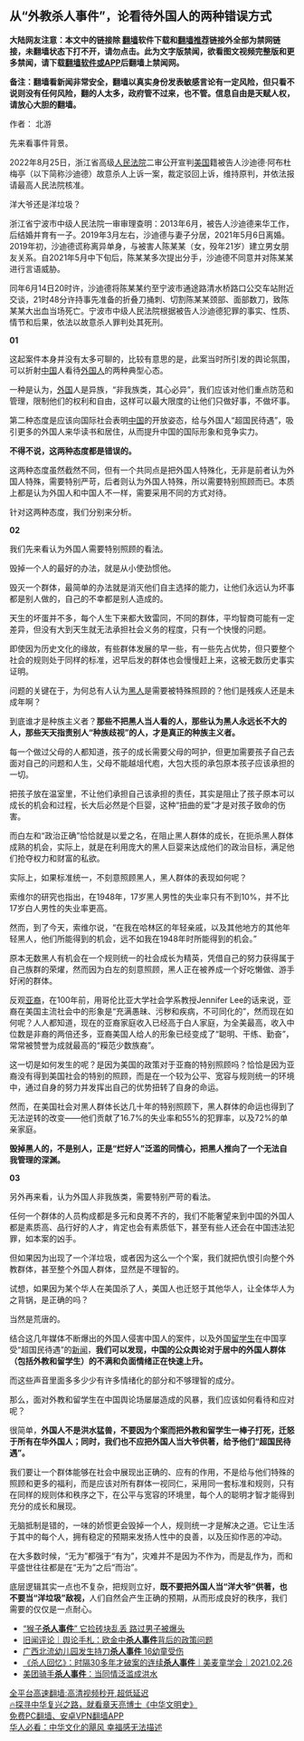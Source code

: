  <!-- 面包屑导航 --> <h2>从“外教杀人事件”，论看待外国人的两种错误方式</h2> <p class="notice"><b>大陆网友注意：本文中的链接除 <a href="https://github.com/bannedbook/fanqiang" >翻墙</a>软件下载和<a href="https://github.com/killgcd/justmysocks/blob/master/README.md">翻墙推荐</a>链接外全部为禁网链接，未翻墙状态下打不开，请勿点击。此为文字版禁闻，欲看图文视频完整版和更多禁闻，请下载<a href="https://github.com/bannedbook/fanqiang">翻墙软件或APP</a>后翻墙上禁闻网。</p><p>备注：翻墙看新闻非常安全，翻墙以真实身份发表敏感言论有一定风险，但只看不说则没有任何风险，翻的人太多，政府管不过来，也不管。信息自由是天赋人权，请放心大胆的翻墙。</b></p>  <div class="entry"> <p>作者： 北游</p> <p>先来看事件背景。</p> <p>2022年8月25日，浙江省高级<a href="https://www.bannedbook.org/bnews/tag/%e4%ba%ba%e6%b0%91%e6%b3%95%e9%99%a2/" class="st_tag internal_tag" rel="tag" title="标签 人民法院 下的日志">人民法院</a>二审公开宣判<a href="https://www.bannedbook.org/bnews/tag/%e7%be%8e%e5%9b%bd/" class="st_tag internal_tag" rel="tag" title="标签 美国 下的日志">美国</a>籍被告人沙迪德·阿布杜梅亭（以下简称沙迪德）故意杀人上诉一案，裁定驳回上诉，维持原判，并依法报请最高人民法院核准。</p> <p>洋大爷还是洋垃圾？</p> <p>浙江省宁波市中级人民法院一审审理查明：2013年6月，被告人沙迪德来华工作，后结婚并育有一子。2019年3月左右，沙迪德与妻子分居，2021年5月6日离婚。2019年初，沙迪德谎称离异单身，与被害人陈某某（女，殁年21岁）建立男女朋友关系。自2021年5月中下旬后，陈某某多次提出分手，沙迪德不同意并对陈某某进行言语威胁。</p> <p>同年6月14日20时许，沙迪德将陈某某约至宁波市通途路清水桥路口公交车站附近交谈，21时48分许持事先准备的折叠刀捅刺、切割陈某某颈部、面部数刀，致陈某某大出血当场死亡。宁波市中级人民法院根据被告人沙迪德犯罪的事实、性质、情节和后果，依法以故意杀人罪判处其死刑。</p> <p><strong>01</strong></p> <p>这起案件本身并没有太多可聊的，比较有意思的是，此案当时所引发的舆论氛围，可以折射<span class='wp_keywordlink_affiliate'><a href="https://www.bannedbook.org/" title="中国" target="_blank">中国</a></span>人看待<a href="https://www.bannedbook.org/bnews/tag/%E5%A4%96%E5%9B%BD%E4%BA%BA/" class="st_tag internal_tag" rel="tag" title="标签 外国人 下的日志">外国人</a>的两种典型心态。</p> <p>一种是认为，<a href="https://www.bannedbook.org/bnews/tag/%e5%a4%96%e5%9b%bd/" class="st_tag internal_tag" rel="tag" title="标签 外国 下的日志">外国</a>人是异族，“非我族类，其心必异”，我们应该对他们重点防范和管理，限制他们的权利和自由，这样可以最大限度的让他们只做好事，不做坏事。</p> <p>第二种态度是应该向国际社会表明<a href="https://www.bannedbook.org/bnews/tag/%E4%B8%AD%E5%9B%BD/" class="st_tag internal_tag" rel="tag" title="标签 中国 下的日志">中国</a>的开放姿态，给与外国人“超国民待遇”，吸引更多的外国人来华读书和居住，从而提升中国的国际形象和竞争实力。</p> <p><strong>不得不说，这两种态度都是错误的。</strong></p> <p>这两种态度虽然截然不同，但有一个共同点是把外国人特殊化，无非是前者认为外国人特殊，需要特别严苛，后者则认为外国人特殊，所以需要特别照顾而已。本质上都是认为外国人和中国人不一样，需要采用不同的方式对待。</p>  <p>针对这两种态度，我们分别来分析。</p> <p><strong>02</strong></p> <p>我们先来看认为外国人需要特别照顾的看法。</p> <p>毁掉一个人的最好的办法，就是从小使劲惯他。</p> <p>毁灭一个群体，最简单的办法就是消灭他们自主选择的能力，让他们永远认为坏事都是别人做的，自己的不幸都是别人造成的。</p> <p>天生的坏蛋并不多，每个人生下来都大致雷同，不同的群体，平均智商可能有一定差异，但没有大到天生就无法承担社会义务的程度，只有一个快慢的问题。</p> <p>即使因为历史文化的缘故，有些群体发展的早一些，有一些先占优势，但只要整个社会的规则处于同样的标准，迟早后发的群体也会慢慢赶上来，这被无数历史事实证明。</p> <p>问题的关键在于，为何总有人认为<a href="https://www.bannedbook.org/bnews/tag/%e9%bb%91%e4%ba%ba/" class="st_tag internal_tag" rel="tag" title="标签 黑人 下的日志">黑人</a>是需要被特殊照顾的？他们是残疾人还是未成年啊？</p> <p>到底谁才是种族主义者？<strong>那些不把黑人当人看的人，那些认为黑人永远长不大的人，那些天天指责别人“种族歧视”的人，才是真正的种族主义者。</strong></p> <p>每一个做过父母的人都知道，孩子的成长需要父母的呵护，但更加需要孩子自己去面对自己的问题和人生，父母不能越俎代庖，大包大揽的承包原本孩子应该承担的一切。</p> <p>把孩子放在温室里，不让他们承担自己该承担的责任，其实是阻止了孩子原本可以成长的机会和过程，长大后必然是个巨婴，这种“扭曲的爱”才是对孩子致命的伤害。</p> <p>而白左和“政治正确”恰恰就是以爱之名，在阻止黑人群体的成长，在扼杀黑人群体成熟的机会，实际上，就是在利用庞大的黑人巨婴来达成他们的政治目标，满足他们抢夺权力和财富的私欲。</p>  <p>实际上，如果标准统一，不刻意照顾黑人，黑人群体的表现如何呢？</p> <p>索维尔的研究也指出，在1948年，17岁黑人男性的失业率只有不到10%，并不比17岁白人男性的失业率更高。</p> <p>然而，到了今天，索维尔说，“在我在哈林区的年轻亲戚，以及其他地方的其他年轻黑人，他们所能得到的机会，远不如我在1948年时所能得到的机会。”</p> <p>原本无数黑人有机会在一个规则统一的社会成长为精英，凭借自己的努力获得属于自己族群的荣燿，然而因为白左的刻意照顾，黑人正在被养成一个好吃懒做、游手好闲的群体。</p> <p>反观<a href="https://www.bannedbook.org/bnews/tag/%e4%ba%9a%e8%a3%94/" class="st_tag internal_tag" rel="tag" title="标签 亚裔 下的日志">亚裔</a>，在100年前，用哥伦比亚大学社会学系教授Jennifer Lee的话来说，亚裔在美国主流社会中的形象是“充满愚昧、污秽和疾病，不可同化的”，然而现在如何呢？人人都知道，现在的亚裔家庭收入已经高于白人家庭，为全美最高，收入中位数是非裔的两倍还多，亚裔美国人给人的形象已经变成了“聪明、干练、勤奋”，常常被赞誉为成就最高的“糢范少数族裔”。</p> <p>这一切是如何发生的呢？是因为美国的政策对于亚裔的特别照顾吗？恰恰是因为亚裔没有得到美国社会的特别的照顾，而是在一个较为公平、宽容与规则统一的环境中，通过自身的努力并发挥出自己的优势扭转了自身的命运。</p> <p>然而，在美国社会对黑人群体长达几十年的特别照顾下，黑人群体的命运也得到了无法逆转的改变——他们贡献了16.7%的失业率和55%的犯罪率，以及72%的单亲家庭。</p> <p><strong>毁掉黑人的，不是别人，正是“烂好人”泛滥的同情心，把黑人推向了一个无法自我管理的深渊。</strong></p> <p><strong>03</strong></p> <p>另外再来看，认为外国人非我族类，需要特别严苛的看法。</p> <p>任何一个群体的人员构成都是多元和良莠不齐的，我们不能奢望来到中国的外国人都是素质高、品行好的人才，肯定也会有素质低下，甚至有些人还会在中国违法犯罪，如本案的凶手。</p> <p>但如果因为出现了一个洋垃圾，或者因为这么一个个案，我们就把仇恨引向整个外教群体，甚至整个外国人群体，显然是不理智的。</p>  <p>试想，如果因为某个华人在美国杀了人，美国人也迁怒于其他华人，让全体华人为之背锅，是正确的吗？</p> <p>当然是荒唐的。</p> <p>结合这几年媒体不断爆出的外国人侵害中国人的案件，以及外国<a href="https://www.bannedbook.org/bnews/tag/%e7%95%99%e5%ad%a6%e7%94%9f/" class="st_tag internal_tag" rel="tag" title="标签 留学生 下的日志">留学生</a>在中国享受“超国民待遇”的<span class='wp_keywordlink_affiliate'><a href="https://www.bannedbook.org/" title="新闻">新闻</a></span>，<strong>我们可以发现，中国的公众舆论对于居中的外国人群体（包括外教和留学生）的不满和负面情绪正在快速上升。</strong></p> <p>而这些声音里面多多少少有许多情绪化的部分和不够理智的成分。</p> <p>那么，面对外教和留学生在中国舆论场屡屡造成的风暴，我们应该如何看待和应对呢？</p> <p>很简单，<strong>外国人不是洪水猛兽，不要因为个案而把外教和留学生一棒子打死，迁怒于所有在华外国人；同时，我们也不应把外国人当大爷供著，给予他们“超国民待遇”。</strong></p> <p>我们要让一个群体能够在社会中展现出正确的、应有的作用，不是给与他们特殊的照顾和更多的福利，而是应该对所有群体一视同仁，采用同一套标准和规则，只有在同样的规则体和秩序之下，在公平与宽容的环境里，每个人的聪明才智才能得到充分的成长和展现。</p> <p>无脑抵制是错的，一味的娇惯更会毁掉一个人，规则统一才是解决之道。它让生活于其中的每个人，拥有稳定的预期来发扬人性中的良善，以及压抑作恶的冲动。</p> <p>在大多数时候，“无为”都强于“有为”，灾难并不是因为不作为，而是乱作为，而和平盛世往往都是在“无为”之后“而治”。</p> <p>底层逻辑其实一点也不复杂，把规则立好，<strong>既不要把外国人当“洋大爷”供著，也不要当“洋垃圾”敌视，</strong>人们自然会产生正确的预期，从而形成良好的秩序，我们需要的仅仅是一点耐心。</p> <div id="taboola-mid-1"></div>  <ul class='op-related-articles' title='相关阅读'> <li><a href='https://www.bannedbook.org/bnews/lifebaike/20211021/1641799.html' target='_blank'>“猴子<b>杀人事件</b>” 它捡砖块乱丢 路过男子被爆头</a></li> <li><a href='https://www.bannedbook.org/bnews/baitai/20211018/1640245.html' target='_blank'>旧闻评论｜舆论手札：欧金中<b>杀人事件</b>背后的政策问题</a></li> <li><a href='https://www.bannedbook.org/bnews/comments/20210428/1535511.html' target='_blank'>广西北流幼儿园发生持刀<b>杀人事件</b> 16幼童受伤</a></li> <li><a href='https://www.bannedbook.org/bnews/taiwannews/20210226/1494440.html' target='_blank'>《杀人回忆》：时隔30多年才破案的连续<b>杀人事件</b>｜美麦童学会｜2021.02.26</a></li> <li><a href='https://www.bannedbook.org/bnews/comments/20191224/1367814.html' target='_blank'>美团骑手<b>杀人事件</b>：当同情泛滥成洪水</a></li> </ul> <p class="texttj"> <a href="https://github.com/bannedbook/fanqiang/wiki/V2ray%E6%9C%BA%E5%9C%BA" target="_blank">全平台高速翻墙:高清视频秒开,超低延迟</a><br/> <a href="https://www.bannedbook.org/bnews/comments/20220808/1768773.html" target="_blank">🔥探寻中华复兴之路，就看章天亮博士《中华文明史》</a><br/> <a href="https://github.com/bannedbook/fanqiang/wiki/%E7%A6%81%E9%97%BB%E7%BD%91%E5%AE%89%E5%8D%93%E7%BF%BB%E5%A2%99%E6%96%B0%E9%97%BBAPP" target="_blank">免费PC翻墙、安卓VPN翻墙APP</a><br/> <a href="https://www.bannedbook.org/bnews/comments/20220220/1694796.html" target="_blank">华人必看：中华文化的飓风 幸福感无法描述</a> </p><p class="src-info">　 </p> <a name='sharetosocial'></a>  <div style="margin-bottom:5px;padding-bottom:5px;clear:both"> <div id="archive-pix-1" class="banner-ads"> <!-- AuctionX Display platform tag START --> <div id="27602x728x90x621x_ADSLOT1" clicktrack="%%CLICK_URL_ESC%%"></div>  <!-- AuctionX Display platform tag END --> </div> <div id="archive-pix-2" class="banner-ads"> <!-- AuctionX Display platform tag START --> <div id="27556x300x250x621x_ADSLOT1" clicktrack="%%CLICK_URL_ESC%%" style="margin:0 auto;text-align:center"></div>  <!-- AuctionX Display platform tag END --> </div> </div>  <div id="archive-pix-1" class="banner-ads"> <!-- AuctionX Display platform tag START --> <div id="27603x728x90x621x_ADSLOT1" clicktrack="%%CLICK_URL_ESC%%"></div>  <!-- AuctionX Display platform tag END --> </div> </div><!--END ENTRY--> 